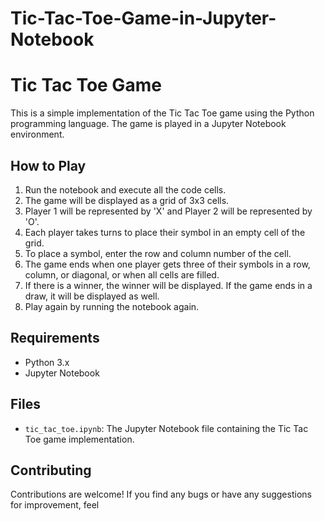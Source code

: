 # Tic-Tac-Toe-Game-in-Jupyter-Notebook
# Tic Tac Toe Game

This is a simple implementation of the Tic Tac Toe game using the Python programming language. The game is played in a Jupyter Notebook environment.

## How to Play
1. Run the notebook and execute all the code cells.
2. The game will be displayed as a grid of 3x3 cells.
3. Player 1 will be represented by 'X' and Player 2 will be represented by 'O'.
4. Each player takes turns to place their symbol in an empty cell of the grid.
5. To place a symbol, enter the row and column number of the cell.
6. The game ends when one player gets three of their symbols in a row, column, or diagonal, or when all cells are filled.
7. If there is a winner, the winner will be displayed. If the game ends in a draw, it will be displayed as well.
8. Play again by running the notebook again.

## Requirements
- Python 3.x
- Jupyter Notebook

## Files
- `tic_tac_toe.ipynb`: The Jupyter Notebook file containing the Tic Tac Toe game implementation.

## Contributing
Contributions are welcome! If you find any bugs or have any suggestions for improvement, feel
